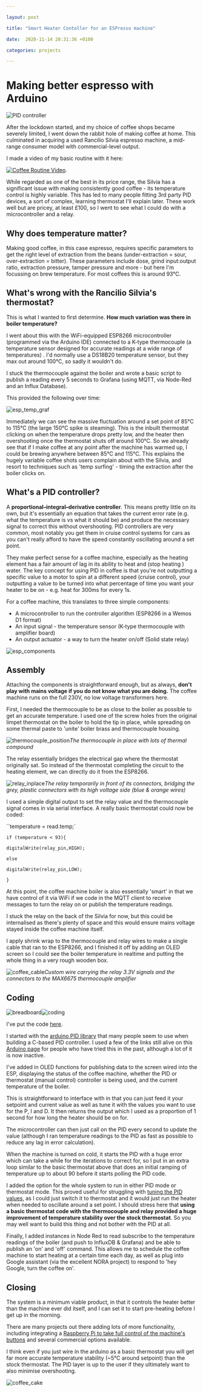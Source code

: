 ```yaml
---

layout: post

title: "Smart Heater Contoller for an ESPresso machine"

date:  2020-11-14 20:31:36 +0100

categories: projects

---
```

# Making better espresso with Arduino

![PID controller](/images/esp_pidcontroller.jpg)

After the lockdown started, and my choice of coffee shops became severely limited, I went down the rabbit hole of making coffee at home. This culminated in acquiring a used Rancilio Silvia espresso machine, a mid-range consumer model with commercial-level output. 

I made a video of my basic routine with it here:

 [![Coffee Routine Video](https://img.youtube.com/vi/yxev1ShIvpU/0.jpg)](https://youtu.be/yxev1ShIvpU).

While regarded as one of the best in its price range, the Silvia has a significant issue with making consistently good coffee - its temperature control is highly variable. This has led to many people fitting 3rd party PID devices, a sort of complex, learning thermostat I'll explain later. These work well but are pricey, at least £100, so I went to see what I could do with a microcontroller and a relay.



## Why does temperature matter?

Making good coffee, in this case espresso, requires specific parameters to get the right level of extraction from the beans (under-extraction = sour, over-extraction = bitter). These parameters include dose, grind input:output ratio, extraction pressure, tamper pressure and more - but here I'm focussing on brew temperature. For most coffees this is around 93°C.



## What's wrong with the Rancilio Silvia's thermostat?

This is what I wanted to first determine. **How much variation was there in boiler temperature?**

I went about this with the WiFi-equipped ESP8266 microcontroller (programmed via the Arduino IDE) connected to a K-type thermocouple (a temperature sensor designed for accurate readings at a wide range of temperatures) . I'd normally use a DS18B20 temperature sensor, but they max out around 100°C, so sadly it wouldn't do.

I stuck the thermocouple against the boiler and wrote a basic script to publish a reading every 5 seconds to Grafana (using MQTT, via Node-Red and an Influx Database).

This provided the following over time:

![esp_temp_graf](/images/esp_temp_graf.jpg)

Immediately we can see the massive fluctuation around a set point of 85°C to 115°C (the large 150°C spike is steaming). This is the inbuilt thermostat clicking on when the temperature drops pretty low, and the heater then overshooting once the thermostat shuts off around 100°C. So we already see that if I make coffee at any point after the machine has warmed up, I could be brewing anywhere between 85°C and 115°C. This explains the hugely variable coffee shots users complain about with the Silvia, and resort to techniques such as 'temp surfing' - timing the extraction after the boiler clicks on.

## What's a PID controller?

A **proportional–integral–derivative controller**. This means pretty little on its own, but it's essentially an equation that takes the current error rate (e.g. what the temperature is vs what it should be) and produce the necessary signal to correct this without overshooting. PID controllers are very common, most notably you get them in cruise control systems for cars as you can't really afford to have the speed constantly oscillating around a set point. 

They make perfect sense for a coffee machine, especially as the heating element has a fair amount of lag in its ability to heat and (stop heating ) water. The key concept for using PID in coffee is that you're not outputting a specific value to a motor to spin at a different speed (cruise control), your outputting a value to be turned into what percentage of time you want your heater to be on - e.g. heat for 300ms for every 1s.

For a coffee machine, this translates to three simple components:

- A microcontroller to run the controller algorithm (ESP8266 in a Wemos D1 format)
- An input signal - the temperature sensor (K-type thermocouple with amplifier board)
- An output actuator - a way to turn the heater on/off (Solid state relay)

![esp_components](/images/esp_comp.jpg)



## Assembly

Attaching the components is straightforward enough, but as always, **don't play with mains voltage if you do not know what you are doing.** The coffee machine runs on the full 230V, no low voltage transformers here.

First, I needed the thermocouple to be as close to the boiler as possible to get an accurate temperature. I used one of the screw holes from the original limpet thermostat on the boiler to hold the tip in place, while spreading on some thermal paste to 'unite' boiler brass and thermocouple housing. 

![thermocouple_position](/images/esp_thermocouple.jpg)_The thermocouple in place with lots of thermal compound_

The relay essentially bridges the electrical gap where the thermostat originally sat. So instead of the thermostat completing the circuit to the heating element, we can directly do it from the ESP8266. 

![relay_inplace](/images/esp_relay.jpg)_The relay temporarily in front of its connectors, bridging the grey, plastic connectors with its high voltage side (blue & orange wires)_

I used a simple digital output to set the relay value and the thermocouple signal comes in via serial interface. A really basic thermostat could now be coded:

``temperature = read.temp;`

`if (temperature < 93){`

`digitalWrite(relay_pin,HIGH);`

`else` 

`digitalWrite(relay_pin,LOW);`

`}`



At this point, the coffee machine boiler is also essentially 'smart' in that we have control of it via WiFi if we code in the MQTT client to receive messages to turn the relay on or publish the temperature readings.

I stuck the relay on the back of the Silvia for now, but this could be internalised as there's plenty of space and this would ensure mains voltage stayed inside the coffee machine itself.

I apply shrink wrap to the thermocouple and relay wires to make a single cable that ran to the ESP8266, and I finished it off by adding an OLED screen so I could see the boiler temperature in realtime and putting the whole thing in a very rough wooden box.

![coffee_cable](/images/esp_wire.jpg)_Custom wire carrying the relay 3.3V signals and the connectors to the MAX6675 thermocouple amplifier_

## Coding

![breadboard](/images/esp_breadboard.jpg)![coding](/images/esp_testing.jpg)

I've put the code [here](https://github.com/optimalprimate/coffee-pid/blob/main/Coffee_PID_and_Manual.ino). 

I started with the [arduino PID library](https://github.com/br3ttb/Arduino-PID-Library/) that many people seem to use when building a C-based PID controller. I used a few of the links still alive on this [Arduino page](https://playground.arduino.cc/Main/BarebonesPIDForEspresso/) for people who have tried this in the past, although a lot of it is now inactive. 

I've added in OLED functions for publishing data to the screen wired into the ESP, displaying the status of the coffee machine, whether the PID or thermostat (manual control) controller is being used, and the current temperature of the boiler.

This is straightforward to interface with in that you can just feed it your setpoint and current value as well as tune it with the values you want to use for the P, I and D. It then returns the output which I used as a proportion of 1 second for how long the heater should be on for. 

The microcontroller can then just call on the PID every second to update the value (although I ran temperature readings to the PID as fast as possible to reduce any lag in error calculation).

When the machine is turned on cold, it starts the PID with a huge error which can take a while for the iterations to correct for, so I put in an extra loop similar to the basic thermostat above that does an initial ramping of temperature up to about 90 before it starts polling the PID code.

I added the option for the whole system to run in either PID mode or thermostat mode. This proved useful for struggling with [tuning the PID values](https://www.home-barista.com/tips/coffee-guys-oversimplified-guide-to-setting-your-pid-t11027.html), as I could just switch it to thermostat and it would just run the heater when needed to oscillate around a set point. I should stress here that **using a basic thermostat code with the thermocouple and relay provided a huge improvement of temperature stability over the stock thermostat**. So you may well want to build this thing and not bother with the PID at all.

Finally, I added instances in Node Red to read subscribe to the temperature readings of the boiler (and push to InfluxDB & Grafana) and be able to publish an 'on' and 'off' command. This allows me to schedule the coffee machine to start heating at a certain time each day, as well as plug into Google assistant (via the excellent NORA project) to respond to 'hey Google, turn the coffee on'.

## Closing

The system is a minimum viable product, in that it controls the heater better than the machine ever did itself, and I can set it to start pre-heating before I get up in the morning. 

There are many projects out there adding lots of more functionality, including integrating a [Raspberry Pi to take full control of the machine's buttons](https://github.com/brycesub/silvia-pi) and several commercial options available.

I think even if you just wire in the arduino as a basic thermostat you will get far more accurate temperature stability (~5°C around setpoint) than the stock thermostat. The PID layer is up to the user if they ultimately want to also minimise overshooting.

![coffee_cake](/images/esp_coffeecake.jpg)